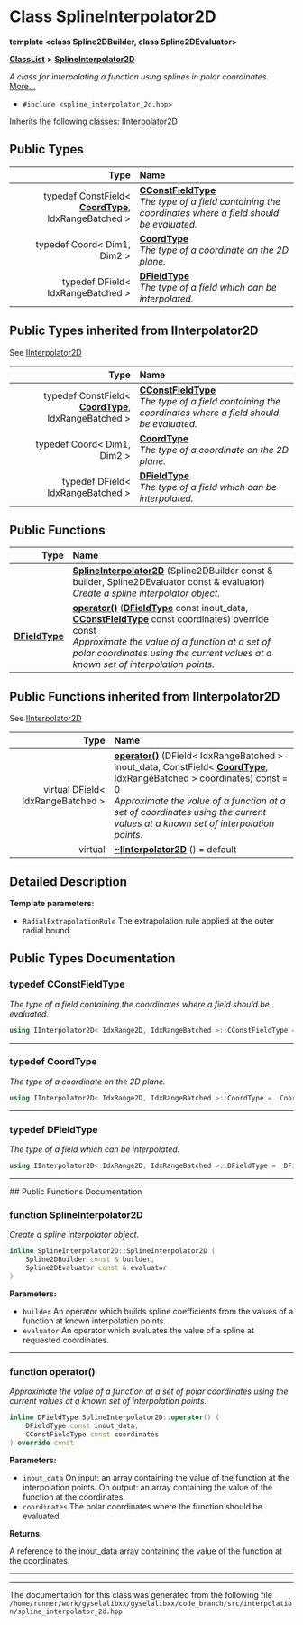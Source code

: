

# Class SplineInterpolator2D

**template &lt;class Spline2DBuilder, class Spline2DEvaluator&gt;**



[**ClassList**](annotated.md) **>** [**SplineInterpolator2D**](classSplineInterpolator2D.md)



_A class for interpolating a function using splines in polar coordinates._ [More...](#detailed-description)

* `#include <spline_interpolator_2d.hpp>`



Inherits the following classes: [IInterpolator2D](classIInterpolator2D.md)














## Public Types

| Type | Name |
| ---: | :--- |
| typedef ConstField&lt; [**CoordType**](classSplineInterpolator2D.md#typedef-coordtype), IdxRangeBatched &gt; | [**CConstFieldType**](#typedef-cconstfieldtype)  <br>_The type of a field containing the coordinates where a field should be evaluated._  |
| typedef Coord&lt; Dim1, Dim2 &gt; | [**CoordType**](#typedef-coordtype)  <br>_The type of a coordinate on the 2D plane._  |
| typedef DField&lt; IdxRangeBatched &gt; | [**DFieldType**](#typedef-dfieldtype)  <br>_The type of a field which can be interpolated._  |


## Public Types inherited from IInterpolator2D

See [IInterpolator2D](classIInterpolator2D.md)

| Type | Name |
| ---: | :--- |
| typedef ConstField&lt; [**CoordType**](classIInterpolator2D.md#typedef-coordtype), IdxRangeBatched &gt; | [**CConstFieldType**](classIInterpolator2D.md#typedef-cconstfieldtype)  <br>_The type of a field containing the coordinates where a field should be evaluated._  |
| typedef Coord&lt; Dim1, Dim2 &gt; | [**CoordType**](classIInterpolator2D.md#typedef-coordtype)  <br>_The type of a coordinate on the 2D plane._  |
| typedef DField&lt; IdxRangeBatched &gt; | [**DFieldType**](classIInterpolator2D.md#typedef-dfieldtype)  <br>_The type of a field which can be interpolated._  |






































## Public Functions

| Type | Name |
| ---: | :--- |
|   | [**SplineInterpolator2D**](#function-splineinterpolator2d) (Spline2DBuilder const & builder, Spline2DEvaluator const & evaluator) <br>_Create a spline interpolator object._  |
|  [**DFieldType**](classSplineInterpolator2D.md#typedef-dfieldtype) | [**operator()**](#function-operator) ([**DFieldType**](classSplineInterpolator2D.md#typedef-dfieldtype) const inout\_data, [**CConstFieldType**](classSplineInterpolator2D.md#typedef-cconstfieldtype) const coordinates) override const<br>_Approximate the value of a function at a set of polar coordinates using the current values at a known set of interpolation points._  |


## Public Functions inherited from IInterpolator2D

See [IInterpolator2D](classIInterpolator2D.md)

| Type | Name |
| ---: | :--- |
| virtual DField&lt; IdxRangeBatched &gt; | [**operator()**](classIInterpolator2D.md#function-operator) (DField&lt; IdxRangeBatched &gt; inout\_data, ConstField&lt; [**CoordType**](classIInterpolator2D.md#typedef-coordtype), IdxRangeBatched &gt; coordinates) const = 0<br>_Approximate the value of a function at a set of coordinates using the current values at a known set of interpolation points._  |
| virtual  | [**~IInterpolator2D**](classIInterpolator2D.md#function-iinterpolator2d) () = default<br> |






















































## Detailed Description




**Template parameters:**


* `RadialExtrapolationRule` The extrapolation rule applied at the outer radial bound. 




    
## Public Types Documentation




### typedef CConstFieldType 

_The type of a field containing the coordinates where a field should be evaluated._ 
```C++
using IInterpolator2D< IdxRange2D, IdxRangeBatched >::CConstFieldType =  ConstField<CoordType, IdxRangeBatched>;
```




<hr>



### typedef CoordType 

_The type of a coordinate on the 2D plane._ 
```C++
using IInterpolator2D< IdxRange2D, IdxRangeBatched >::CoordType =  Coord<Dim1, Dim2>;
```




<hr>



### typedef DFieldType 

_The type of a field which can be interpolated._ 
```C++
using IInterpolator2D< IdxRange2D, IdxRangeBatched >::DFieldType =  DField<IdxRangeBatched>;
```




<hr>
## Public Functions Documentation




### function SplineInterpolator2D 

_Create a spline interpolator object._ 
```C++
inline SplineInterpolator2D::SplineInterpolator2D (
    Spline2DBuilder const & builder,
    Spline2DEvaluator const & evaluator
) 
```





**Parameters:**


* `builder` An operator which builds spline coefficients from the values of a function at known interpolation points. 
* `evaluator` An operator which evaluates the value of a spline at requested coordinates. 




        

<hr>



### function operator() 

_Approximate the value of a function at a set of polar coordinates using the current values at a known set of interpolation points._ 
```C++
inline DFieldType SplineInterpolator2D::operator() (
    DFieldType const inout_data,
    CConstFieldType const coordinates
) override const
```





**Parameters:**


* `inout_data` On input: an array containing the value of the function at the interpolation points. On output: an array containing the value of the function at the coordinates. 
* `coordinates` The polar coordinates where the function should be evaluated.



**Returns:**

A reference to the inout\_data array containing the value of the function at the coordinates. 





        

<hr>

------------------------------
The documentation for this class was generated from the following file `/home/runner/work/gyselalibxx/gyselalibxx/code_branch/src/interpolation/spline_interpolator_2d.hpp`

